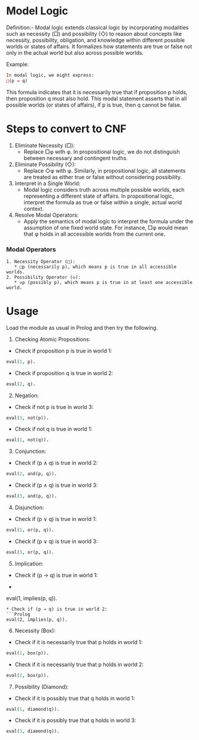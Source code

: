 # Model Logic
Definition:-
Modal logic extends classical logic by incorporating modalities such as necessity (□) and possibility (◇) to reason about concepts like necessity, possibility, obligation, and knowledge within different possible worlds or states of affairs. It formalizes how statements are true or false not only in the actual world but also across possible worlds.

Example:
```Prolog
In modal logic, we might express:
□(p → q)
```
This formula indicates that it is necessarily true that if proposition p holds, then proposition q must also hold. This modal statement asserts that in all possible worlds (or states of affairs), if p is true, then q cannot be false.
# Steps to convert to CNF
1. Eliminate Necessity (□):
   * Replace □φ with φ. In propositional logic, we do not distinguish between necessary and contingent truths.
2. Eliminate Possibility (◇):
   * Replace ◇φ with φ. Similarly, in propositional logic, all statements are treated as either true or false without considering possibility.
3. Interpret in a Single World:
   * Modal logic considers truth across multiple possible worlds, each representing a different state of affairs. In propositional logic, interpret the formula as true or false within a single, actual world context.
4. Resolve Modal Operators:
   * Apply the semantics of modal logic to interpret the formula under the assumption of one fixed world state. For instance, □φ would mean that φ holds in all accessible worlds from the current one.
### Modal Operators
    1. Necessity Operator (□):
       * □p (necessarily p), which means p is true in all accessible worlds.
    2. Possibility Operator (◇):
       * ◇p (possibly p), which means p is true in at least one accessible world.
# Usage
Load the module as usual in Prolog and then try the following.

1. Checking Atomic Propositions:
* Check if proposition p is true in world 1:
```Prolog
eval(1, p).
```
* Check if proposition q is true in world 2:
```Prolog
eval(2, q).
```

2. Negation:
* Check if not p is true in world 3:
```Prolog
eval(3, not(p)).
```
* Check if not q is true in world 1:
```Prolog
eval(1, not(q)).
```

3. Conjunction:
* Check if (p ∧ q) is true in world 2:
```Prolog
eval(2, and(p, q)).
```
* Check if (p ∧ q) is true in world 3:
```Prolog
eval(3, and(p, q)).
```

4. Disjunction:
* Check if (p ∨ q) is true in world 1:
```Prolog
eval(1, or(p, q)).
```
* Check if (p ∨ q) is true in world 3:
```Prolog
eval(3, or(p, q)).
```

5. Implication:
* Check if (p → q) is true in world 1:
* ```Prolog
eval(1, implies(p, q)).
```
* Check if (p → q) is true in world 2:
```Prolog
eval(2, implies(p, q)).
```

6. Necessity (Box):
* Check if it is necessarily true that p holds in world 1:
```Prolog
eval(1, box(p)).
```
* Check if it is necessarily true that p holds in world 2:
```Prolog
eval(2, box(p)).
```

7. Possibility (Diamond):
* Check if it is possibly true that q holds in world 1:
```Prolog
eval(1, diamond(q)).
```
* Check if it is possibly true that q holds in world 3:
```Prolog
eval(3, diamond(q)).
```
